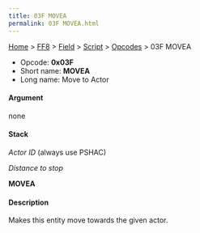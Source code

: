 ```yaml
---
title: 03F MOVEA
permalink: 03F MOVEA.html
---
```


[Home](../../../../Main%20Page.md) > [FF8](../../../../FF8.md) > [Field](../../../Field.md) > [Script](../../Script.md) > [Opcodes](../Opcodes.md) > 03F MOVEA

-   Opcode: **0x03F**
-   Short name: **MOVEA**
-   Long name: Move to Actor

#### Argument

none

#### Stack

  
*Actor ID* (always use PSHAC)

*Distance to stop*

**MOVEA**

#### Description

Makes this entity move towards the given actor.
